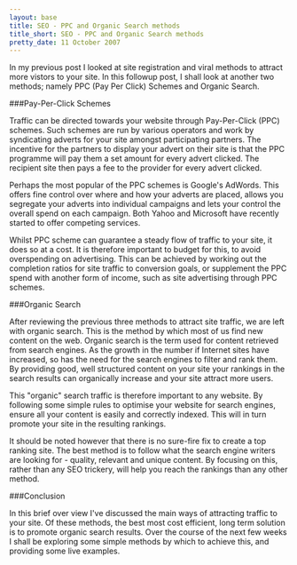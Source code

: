 ```yaml
---
layout: base
title: SEO - PPC and Organic Search methods
title_short: SEO - PPC and Organic Search methods
pretty_date: 11 October 2007
---
```


In my previous post I looked at site registration and viral methods to attract more vistors to your site.  In this followup post, I shall look at another two methods; namely PPC (Pay Per Click) Schemes and Organic Search.

###Pay-Per-Click Schemes
 
Traffic can be directed towards your website through Pay-Per-Click (PPC) schemes.  Such schemes are run by various operators and work by syndicating adverts for your site amongst participating partners.  The incentive for the partners to display your advert on their site is that the PPC programme will pay them a set amount for every advert clicked.  The recipient site then pays a fee to the provider for every advert clicked.
 
Perhaps the most popular of the PPC schemes is Google's AdWords.  This offers fine control over where and how your adverts are placed, allows you segregate your adverts into individual campaigns and lets your control the overall spend on each campaign.  Both Yahoo and Microsoft have recently started to offer competing services.
 
Whilst PPC scheme can guarantee a steady flow of traffic to your site, it does so at a cost.  It is therefore important to budget for this, to avoid overspending on advertising.  This can be achieved by working out the completion ratios for site traffic to conversion goals, or supplement the PPC spend with another form of income, such as site advertising through PPC schemes.
 
###Organic Search
 
After reviewing the previous three methods to attract site traffic, we are left with organic search.  This is the method by which most of us find new content on the web.  Organic search is the term used for content retrieved from search engines.  As the growth in the number if Internet sites have increased, so has the need for the search engines to filter and rank them.  By providing good, well structured content on your site your rankings in the search results can organically increase and your site attract more users.
 
This "organic" search traffic is therefore important to any website.  By following some simple rules to optimise your website for search engines, ensure all your content is easily and correctly indexed.  This will in turn promote your site in the resulting rankings.
 
It should be noted however that there is no sure-fire fix to create a top ranking site.  The best method is to follow what the search engine writers are looking for - quality, relevant and unique content.  By focusing on this, rather than any SEO trickery, will help you reach the rankings than any other method.
 
###Conclusion
 
In this brief over view I've discussed the main ways of attracting traffic to your site.  Of these methods, the best most cost efficient, long term solution is to promote organic search results.  Over the course of the next few weeks I shall be exploring some simple methods by which to achieve this, and providing some live examples.